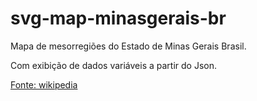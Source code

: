 # svg-map-minasgerais-br
Mapa de mesorregiões do Estado de Minas Gerais Brasil.

Com exibição de dados variáveis a partir do Json.

[Fonte: wikipedia](https://pt.wikipedia.org/wiki/Minas_Gerais)

